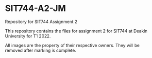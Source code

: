 # SIT744-A2-JM
Repository for SIT744 Assignment 2

This repository contains the files for assignment 2 for SIT744 at Deakin University for T1 2022.

All images are the property of their respective owners. They will be removed after marking is complete.
